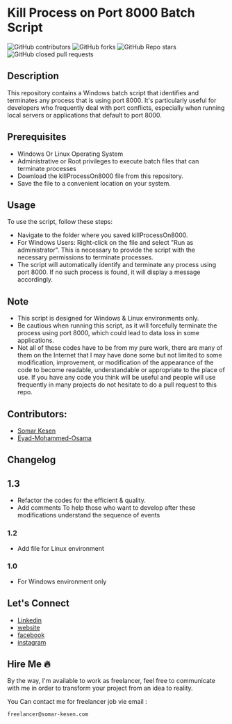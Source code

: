 # Kill Process on Port 8000 Batch Script

![GitHub contributors](https://img.shields.io/github/contributors/somarkn99/killProcessOnPort8000)
![GitHub forks](https://img.shields.io/github/forks/somarkn99/killProcessOnPort8000)
![GitHub Repo stars](https://img.shields.io/github/stars/somarkn99/killProcessOnPort8000)
![GitHub closed pull requests](https://img.shields.io/github/issues-pr-closed-raw/somarkn99/killProcessOnPort8000)

## Description

This repository contains a Windows batch script that identifies and terminates any process that is using port 8000. It's particularly useful for developers who frequently deal with port conflicts, especially when running local servers or applications that default to port 8000.

## Prerequisites

- Windows Or Linux Operating System
- Administrative or Root privileges to execute batch files that can terminate processes
- Download the killProcessOn8000 file from this repository.
- Save the file to a convenient location on your system.

## Usage

To use the script, follow these steps:

- Navigate to the folder where you saved killProcessOn8000.
- For Windows Users: Right-click on the file and select "Run as administrator". This is necessary to provide the script with the necessary permissions to terminate processes.
- The script will automatically identify and terminate any process using port 8000. If no such process is found, it will display a message accordingly.

## Note

- This script is designed for Windows & Linux environments only.
- Be cautious when running this script, as it will forcefully terminate the process using port 8000, which could lead to data loss in some applications.
- Not all of these codes have to be from my pure work, there are many of them on the Internet that I may have done some but not limited to some modification, improvement, or modification of the appearance of the code to become readable, understandable or appropriate to the place of use.
  If you have any code you think will be useful and people will use frequently in many projects do not hesitate to do a pull request to this repo.

## Contributors:

- [Somar Kesen](https://github.com/somarkn99)
- [Eyad-Mohammed-Osama](https://github.com/Eyad-Mohammed-Osama)

## Changelog

## 1.3

- Refactor the codes for the efficient & quality.
- Add comments To help those who want to develop after these modifications understand the sequence of events

### 1.2

- Add file for Linux environment

### 1.0

- For Windows environment only

## Let's Connect

- [Linkedin](https://www.linkedin.com/in/somarkn99/)
- [website](https://www.somar-kesen.com/)
- [facebook](https://www.facebook.com/SomarKesen)
- [instagram](https://www.instagram.com/somar_kn/)

## Hire Me :fire:

By the way, I'm available to work as freelancer, feel free to communicate with me in order to transform your project from an idea to reality.

You Can contact me for freelancer job vie email :

```
freelancer@somar-kesen.com
```
